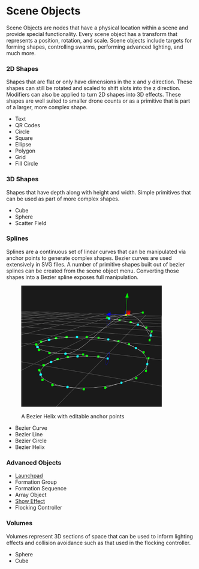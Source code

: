 # Scene Objects

Scene Objects are nodes that have a physical location within a scene and provide special functionality. Every scene object has a transform that represents a position, rotation, and scale. Scene objects include targets for forming shapes, controlling swarms, performing advanced lighting, and much more.

### 2D Shapes

Shapes that are flat or only have dimensions in the x and y direction. These shapes can still be rotated and scaled to shift slots into the z direction. Modifiers can also be applied to turn 2D shapes into 3D effects. These shapes are well suited to smaller drone counts or as a primitive that is part of a larger, more complex shape.

* Text
* QR Codes
* Circle
* Square
* Ellipse
* Polygon
* Grid
* Fill Circle

### 3D Shapes

Shapes that have depth along with height and width. Simple primitives that can be used as part of more complex shapes.

* Cube
* Sphere
* Scatter Field

### Splines

Splines are a continuous set of linear curves that can be manipulated via anchor points to generate complex shapes. Bezier curves are used extensively in SVG files. A number of primitive shapes built out of bezier splines can be created from the scene object menu. Converting those shapes into a Bezier spline exposes full manipulation.

<figure><img src="../../../.gitbook/assets/image.png" alt="" width="375"><figcaption><p>A Bezier Helix with editable anchor points</p></figcaption></figure>

* Bezier Curve
* Bezier Line
* Bezier Circle
* Bezier Helix

### Advanced Objects

* [Launchpad](launchpad.md)
* Formation Group
* Formation Sequence
* Array Object
* [Show Effect](../show-effects/)
* Flocking Controller

### Volumes&#x20;

Volumes represent 3D sections of space that can be used to inform lighting effects and collision avoidance such as that used in the flocking controller.

* Sphere
* Cube
